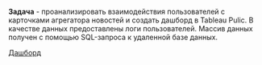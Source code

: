 **Задача** - проанализировать взаимодействия пользователей с карточками агрегатора новостей и создать дашборд в Tableau Pulic. В качестве данных предоставлены логи пользователей.
Массив данных получен с помощью SQL-запроса к удаленной базе данных.

[Дашборд](https://public.tableau.com/profile/ekaterina3091#!/vizhome/Dashboard_Ya_Zen/Dashboard1?publish=yes)
